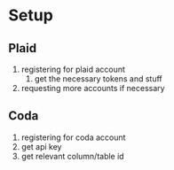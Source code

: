 # Setup
## Plaid
1. registering for plaid account
   1. get the necessary tokens and stuff
2. requesting more accounts if necessary

## Coda
1. registering for coda account
2. get api key
3. get relevant column/table id
